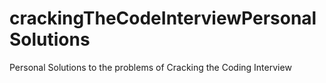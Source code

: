 # crackingTheCodeInterviewPersonalSolutions
Personal Solutions to the problems of Cracking the Coding Interview

